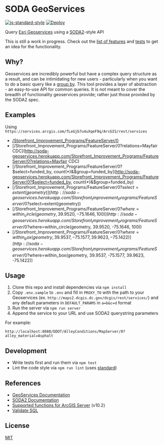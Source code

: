 # SODA GeoServices
[![js-standard-style](https://img.shields.io/badge/code%20style-standard-brightgreen.svg)](http://standardjs.com/)
[![Deploy](https://www.herokucdn.com/deploy/button.svg)](https://heroku.com/deploy)

Query [Esri Geoservices](http://geoservices.github.io/) using a [SODA2](https://dev.socrata.com/docs/queries/)-style API

This is still a work in progress. Check out the [list of features](https://github.com/timwis/soda-geoservices/issues/1) and
[tests](test/convert-query.test.js) to get an idea for the functionality.

## Why?
Geoservices are incredibly powerful but have a complex query structure as a result, and
can be intimidating for new users - particularly when you want to do a basic query
like a [group by](http://geoservices.github.io/query.html#aggregation-statistics).
This tool provides a layer of abstraction - an easy-to-use API for common queries.
It is not meant to cover the breadth of functionality geoservices provide; rather just
those provided by the SODA2 spec.

## Examples
Using `https://services.arcgis.com/fLeGjb7u4uXqeF9q/ArcGIS/rest/services`

* [/Storefront_Improvement_Programs/FeatureServer/0](http://soda-geoservices.herokuapp.com/Storefront_Improvement_Programs/FeatureServer/0)
* [/Storefront_Improvement_Programs/FeatureServer/0?relations=Mayfair CDC](http://soda-geoservices.herokuapp.com/Storefront_Improvement_Programs/FeatureServer/0?relations=Mayfair CDC)
* [/Storefront_Improvement_Programs/FeatureServer/0?$select=funded_by, count(*)&$group=funded_by](http://soda-geoservices.herokuapp.com/Storefront_Improvement_Programs/FeatureServer/0?$select=funded_by, count(*)&$group=funded_by)
* [/Storefront_Improvement_Programs/FeatureServer/0?$select=extent(geometry)](http://soda-geoservices.herokuapp.com/Storefront_Improvement_Programs/FeatureServer/0?$select=extent(geometry))
* [/Storefront_Improvement_Programs/FeatureServer/0?$where=within_circle(geometry, 39.9520, -75.1646, 100)](http://soda-geoservices.herokuapp.com/Storefront_Improvement_Programs/FeatureServer/0?$where=within_circle(geometry, 39.9520, -75.1646, 100))
* [/Storefront_Improvement_Programs/FeatureServer/0?$where=within_box(geometry, 39.9537, -75.1577, 39.9623, -75.1422)](http://soda-geoservices.herokuapp.com/Storefront_Improvement_Programs/FeatureServer/0?$where=within_box(geometry, 39.9537, -75.1577, 39.9623, -75.1422))

## Usage
1. Clone this repo and install dependencies via `npm install`
2. Copy `.env.sample` to `.env` and fill in `PROXY_TO` with the path to your Geoservices (ex. `http://maps2.dcgis.dc.gov/dcgis/rest/services/`)
and any default parameters in `DEFAULT_PARAMS` in `a=b&c=d` format
3. Run the server via `npm run server`
4. Append the service to your URL and use SODA2 querystring parameters

For example:
```
http://localhost:8080/DDOT/AlleyConditions/MapServer/0?alley_material=Asphalt
```

## Development
* Write tests first and run them via `npm test`
* Lint the code style via `npm run lint` (uses [standard](http://standardjs.com))

## References
* [GeoServices Documentation](http://resources.arcgis.com/en/help/arcgis-rest-api/index.html#/Query_Map_Service_Layer/02r3000000p1000000/)
* [SODA2 Documentation](https://dev.socrata.com/docs/queries/)
* [Supported functions for ArcGIS Server](http://resources.arcgis.com/en/help/main/10.2/index.html#//015400000686000000) (v10.2)
* [Validate SQL](https://services.arcgis.com/fLeGjb7u4uXqeF9q/arcgis/rest/services/APPEALS_LIRB/FeatureServer/0/validateSQL)

## License
[MIT](LICENSE)
